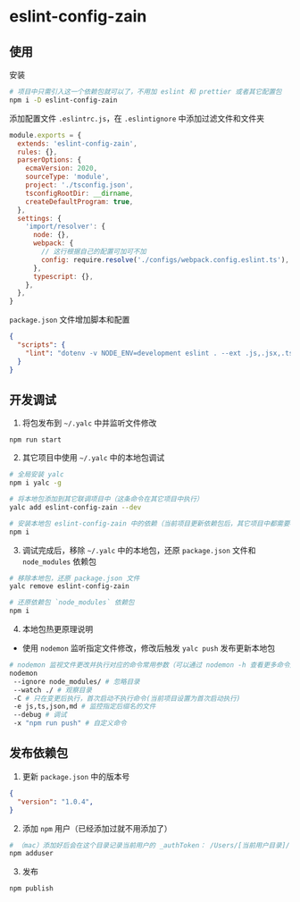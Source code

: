 # eslint-config-zain

## 使用

安装

```bash
# 项目中只需引入这一个依赖包就可以了，不用加 eslint 和 prettier 或者其它配置包
npm i -D eslint-config-zain
```

添加配置文件 `.eslintrc.js`，在 `.eslintignore` 中添加过滤文件和文件夹

```js
module.exports = {
  extends: 'eslint-config-zain',
  rules: {},
  parserOptions: {
    ecmaVersion: 2020,
    sourceType: 'module',
    project: './tsconfig.json',
    tsconfigRootDir: __dirname,
    createDefaultProgram: true,
  },
  settings: {
    'import/resolver': {
      node: {},
      webpack: {
        // 这行根据自己的配置可加可不加
        config: require.resolve('./configs/webpack.config.eslint.ts'),
      },
      typescript: {},
    },
  },
}
```

`package.json` 文件增加脚本和配置

```json
{
  "scripts": {
    "lint": "dotenv -v NODE_ENV=development eslint . --ext .js,.jsx,.ts,.tsx"
  }
}
```

## 开发调试

1. 将包发布到  `~/.yalc` 中并监听文件修改

```
npm run start
```

2. 其它项目中使用 `~/.yalc` 中的本地包调试

```bash
# 全局安装 yalc
npm i yalc -g

# 将本地包添加到其它联调项目中（这条命令在其它项目中执行）
yalc add eslint-config-zain --dev

# 安装本地包 eslint-config-zain 中的依赖（当前项目更新依赖包后，其它项目中都需要再执行一次）
npm i
```

3. 调试完成后，移除 `~/.yalc` 中的本地包，还原 `package.json` 文件和 `node_modules` 依赖包

```bash
# 移除本地包，还原 package.json 文件
yalc remove eslint-config-zain

# 还原依赖包 `node_modules` 依赖包
npm i
```

4. 本地包热更原理说明

- 使用 `nodemon` 监听指定文件修改，修改后触发 `yalc push` 发布更新本地包

```bash
# nodemon 监视文件更改并执行对应的命令常用参数（可以通过 nodemon -h 查看更多命令）
nodemon
 --ignore node_modules/ # 忽略目录
 --watch ./ # 观察目录
 -C # 只在变更后执行，首次启动不执行命令(当前项目设置为首次启动执行)
 -e js,ts,json,md # 监控指定后缀名的文件
 --debug # 调试
 -x "npm run push" # 自定义命令
```

## 发布依赖包

1. 更新 `package.json` 中的版本号

```json
{
  "version": "1.0.4",
}
```

2. 添加 `npm` 用户（已经添加过就不用添加了）

```bash
# （mac）添加好后会在这个目录记录当前用户的 _authToken： /Users/[当前用户目录]/.npmrc
npm adduser
```

3. 发布

```bash
npm publish
```
